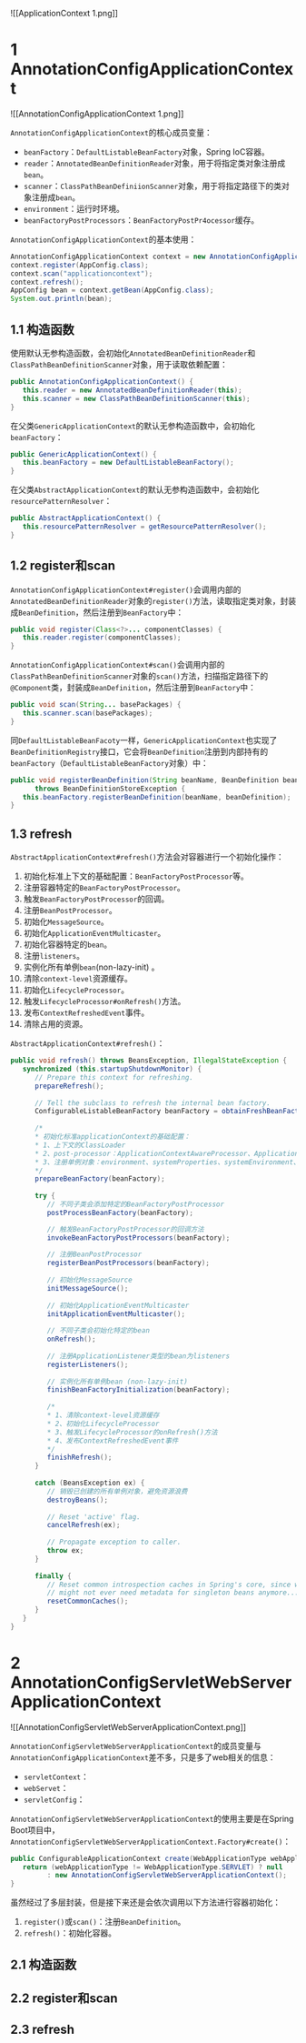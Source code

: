 ![[ApplicationContext 1.png]]

# 1 AnnotationConfigApplicationContext
![[AnnotationConfigApplicationContext 1.png]]

`AnnotationConfigApplicationContext`的核心成员变量：
- `beanFactory`：`DefaultListableBeanFactory`对象，Spring IoC容器。
- `reader`：`AnnotatedBeanDefinitionReader`对象，用于将指定类对象注册成`bean`。
- `scanner`：`ClassPathBeanDefiniionScanner`对象，用于将指定路径下的类对象注册成`bean`。
- `environment`：运行时环境。
- `beanFactoryPostProcessors`：`BeanFactoryPostPr4ocessor`缓存。

`AnnotationConfigApplicationContext`的基本使用：
```java
AnnotationConfigApplicationContext context = new AnnotationConfigApplicationContext();  
context.register(AppConfig.class);  
context.scan("applicationcontext");  
context.refresh();  
AppConfig bean = context.getBean(AppConfig.class);  
System.out.println(bean);
```

## 1.1 构造函数
使用默认无参构造函数，会初始化`AnnotatedBeanDefinitionReader`和`ClassPathBeanDefinitionScanner`对象，用于读取依赖配置：
```java
public AnnotationConfigApplicationContext() {  
   this.reader = new AnnotatedBeanDefinitionReader(this);  
   this.scanner = new ClassPathBeanDefinitionScanner(this);  
}
```

在父类`GenericApplicationContext`的默认无参构造函数中，会初始化`beanFactory`：
```java
public GenericApplicationContext() {  
   this.beanFactory = new DefaultListableBeanFactory();  
}
```

在父类`AbstractApplicationContext`的默认无参构造函数中，会初始化`resourcePatternResolver`：
```java
public AbstractApplicationContext() {  
   this.resourcePatternResolver = getResourcePatternResolver();  
}
```

## 1.2 register和scan
`AnnotationConfigApplicationContext#register()`会调用内部的`AnnotatedBeanDefinitionReader`对象的`register()`方法，读取指定类对象，封装成`BeanDefinition`，然后注册到`BeanFactory`中：
```java
public void register(Class<?>... componentClasses) { 
   this.reader.register(componentClasses);  
}
```

`AnnotationConfigApplicationContext#scan()`会调用内部的`ClassPathBeanDefinitionScanner`对象的`scan()`方法，扫描指定路径下的`@Component`类，封装成`BeanDefinition`，然后注册到`BeanFactory`中：
```java
public void scan(String... basePackages) {
   this.scanner.scan(basePackages);
}
```

同`DefaultListableBeanFacoty`一样，`GenericApplicationContext`也实现了`BeanDefinitionRegistry`接口，它会将`BeanDefinition`注册到内部持有的`beanFactory`（`DefaultListableBeanFactory`对象）中：
```java
public void registerBeanDefinition(String beanName, BeanDefinition beanDefinition)  
      throws BeanDefinitionStoreException {  
   this.beanFactory.registerBeanDefinition(beanName, beanDefinition);  
}
```

## 1.3 refresh
`AbstractApplicationContext#refresh()`方法会对容器进行一个初始化操作：
1. 初始化标准上下文的基础配置：`BeanFactoryPostProcessor`等。
2. 注册容器特定的`BeanFactoryPostProcessor`。
3. 触发`BeanFactoryPostProcessor`的回调。
4. 注册`BeanPostProcessor`。
5. 初始化`MessageSource`。
6. 初始化`ApplicationEventMulticaster`。
7. 初始化容器特定的`bean`。
8. 注册`listeners`。
9. 实例化所有单例`bean`(non-lazy-init) 。
10. 清除`context-level`资源缓存。
11. 初始化`LifecycleProcessor`。
12. 触发`LifecycleProcessor#onRefresh()`方法。
13. 发布`ContextRefreshedEvent`事件。
14. 清除占用的资源。

`AbstractApplicationContext#refresh()`：
```java
public void refresh() throws BeansException, IllegalStateException {  
   synchronized (this.startupShutdownMonitor) {
      // Prepare this context for refreshing.  
      prepareRefresh();  
  
      // Tell the subclass to refresh the internal bean factory.  
      ConfigurableListableBeanFactory beanFactory = obtainFreshBeanFactory();  
  
      /*
      * 初始化标准applicationContext的基础配置：
      * 1、上下文的ClassLoader
      * 2、post-processor：ApplicationContextAwareProcessor、ApplicationListenerDetector等
      * 3、注册单例对象：environment、systemProperties、systemEnvironment、applicationStartup
      */
      prepareBeanFactory(beanFactory);  
  
      try {  
         // 不同子类会添加特定的BeanFactoryPostProcessor
         postProcessBeanFactory(beanFactory);  

         // 触发BeanFactoryPostProcessor的回调方法
         invokeBeanFactoryPostProcessors(beanFactory);  
  
         // 注册BeanPostProcessor
         registerBeanPostProcessors(beanFactory);  
  
         // 初始化MessageSource
         initMessageSource();  
  
         // 初始化ApplicationEventMulticaster
         initApplicationEventMulticaster();  
  
         // 不同子类会初始化特定的bean
         onRefresh();  
  
         // 注册ApplicationListener类型的bean为listeners
         registerListeners();  
  
         // 实例化所有单例bean (non-lazy-init) 
         finishBeanFactoryInitialization(beanFactory);  
  
         /*
         * 1、清除context-level资源缓存
         * 2、初始化LifecycleProcessor
         * 3、触发LifecycleProcessor的onRefresh()方法
         * 4、发布ContextRefreshedEvent事件
         */
         finishRefresh();  
      }  
  
      catch (BeansException ex) {  
         // 销毁已创建的所有单例对象，避免资源浪费
         destroyBeans();  
  
         // Reset 'active' flag.  
         cancelRefresh(ex);  
  
         // Propagate exception to caller.  
         throw ex;  
      }  
  
      finally {  
         // Reset common introspection caches in Spring's core, since we  
         // might not ever need metadata for singleton beans anymore...         
         resetCommonCaches();  
      }  
   }  
}
```
# 2 AnnotationConfigServletWebServerApplicationContext
![[AnnotationConfigServletWebServerApplicationContext.png]]

`AnnotationConfigServletWebServerApplicationContext`的成员变量与`AnnotationConfigApplicationContext`差不多，只是多了web相关的信息：
- `servletContext`：
- `webServet`：
- `servletConfig`：

`AnnotationConfigServletWebServerApplicationContext`的使用主要是在Spring Boot项目中，`AnnotationConfigServletWebServerApplicationContext.Factory#create()`：
```java
public ConfigurableApplicationContext create(WebApplicationType webApplicationType) {  
   return (webApplicationType != WebApplicationType.SERVLET) ? null  
         : new AnnotationConfigServletWebServerApplicationContext();  
}
```

虽然经过了多层封装，但是接下来还是会依次调用以下方法进行容器初始化：
1. `register()`或`scan()`：注册`BeanDefinition`。
2. `refresh()`：初始化容器。

## 2.1 构造函数

## 2.2 register和scan

## 2.3 refresh
